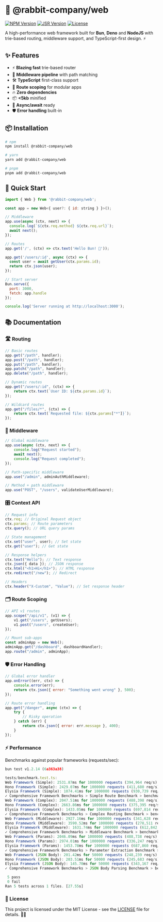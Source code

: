 # 🚀 @rabbit-company/web

[![NPM Version](https://img.shields.io/npm/v/@rabbit-company/web)](https://www.npmjs.com/package/@rabbit-company/web)
[![JSR Version](https://jsr.io/badges/@rabbit-company/web)](https://jsr.io/@rabbit-company/web)
[![License](https://img.shields.io/npm/l/@rabbit-company/web)](LICENSE)

A high-performance web framework built for **Bun**, **Deno** and **NodeJS** with trie-based routing, middleware support, and TypeScript-first design. ⚡

## ✨ Features

- ⚡ **Blazing fast** trie-based router
- 🧩 **Middleware pipeline** with path matching
- 🛠 **TypeScript** first-class support
- 🧭 **Route scoping** for modular apps
- 🔥 **Zero dependencies**
- 📦 **<5kb** minified
- 🧵 **Async/await** ready
- 🛡 **Error handling** built-in

## 📦 Installation

```bash
# npm
npm install @rabbit-company/web

# yarn
yarn add @rabbit-company/web

# pnpm
pnpm add @rabbit-company/web
```

## 🎯 Quick Start

```js
import { Web } from '@rabbit-company/web';

const app = new Web<{ user?: { id: string } }>();

// Middleware
app.use(async (ctx, next) => {
  console.log(`${ctx.req.method} ${ctx.req.url}`);
  await next();
});

// Routes
app.get('/', (ctx) => ctx.text('Hello Bun! 🐇'));

app.get('/users/:id', async (ctx) => {
  const user = await getUser(ctx.params.id);
  return ctx.json(user);
});

// Start server
Bun.serve({
  port: 3000,
  fetch: app.handle
});

console.log('Server running at http://localhost:3000');
```

## 📚 Documentation

### 🛣 Routing

```js
// Basic routes
app.get("/path", handler);
app.post("/path", handler);
app.put("/path", handler);
app.patch("/path", handler);
app.delete("/path", handler);

// Dynamic routes
app.get("/users/:id", (ctx) => {
	return ctx.text(`User ID: ${ctx.params.id}`);
});

// Wildcard routes
app.get("/files/*", (ctx) => {
	return ctx.text(`Requested file: ${ctx.params["*"]}`);
});
```

### 🧩 Middleware

```js
// Global middleware
app.use(async (ctx, next) => {
	console.log("Request started");
	await next();
	console.log("Request completed");
});

// Path-specific middleware
app.use("/admin", adminAuthMiddleware);

// Method + path middleware
app.use("POST", "/users", validateUserMiddleware);
```

### 🎛 Context API

```js
// Request info
ctx.req; // Original Request object
ctx.params; // Route parameters
ctx.query(); // URL query params

// State management
ctx.set("user", user); // Set state
ctx.get("user"); // Get state

// Response helpers
ctx.text("Hello"); // Text response
ctx.json({ data }); // JSON response
ctx.html("<h1>Hi</h1>"); // HTML response
ctx.redirect("/new"); // Redirect

// Headers
ctx.header("X-Custom", "Value"); // Set response header
```

### 🗂 Route Scoping

```js
// API v1 routes
app.scope("/api/v1", (v1) => {
	v1.get("/users", getUsers);
	v1.post("/users", createUser);
});

// Mount sub-apps
const adminApp = new Web();
adminApp.get("/dashboard", dashboardHandler);
app.route("/admin", adminApp);
```

### 🛡 Error Handling

```js
// Global error handler
app.onError((err, ctx) => {
	console.error(err);
	return ctx.json({ error: "Something went wrong" }, 500);
});

// Route error handling
app.get("/danger", async (ctx) => {
	try {
		// Risky operation
	} catch (err) {
		return ctx.json({ error: err.message }, 400);
	}
});
```

### ⚡ Performance

Benchmarks against popular frameworks (requests/sec):

```js
bun test v1.2.14 (6a363a38)

tests/benchmark.test.ts:
Web Framework (Simple): 2531.87ms for 1000000 requests (394,964 req/s) (checksum: 16916956)
Hono Framework (Simple): 2429.07ms for 1000000 requests (411,680 req/s) (checksum: 16917107)
Elysia Framework (Simple): 1074.41ms for 1000000 requests (930,739 req/s) (checksum: 16916063)
✓ Comprehensive Framework Benchmarks > Simple Route Benchmark > benchmarks simple GET route [6066.95ms]
Web Framework (Complex): 2047.51ms for 1000000 requests (488,398 req/s) (checksum: 23023000)
Hono Framework (Complex): 2663.86ms for 1000000 requests (375,395 req/s) (checksum: 23023000)
Elysia Framework (Complex): 1433.05ms for 1000000 requests (697,814 req/s) (checksum: 23023000)
✓ Comprehensive Framework Benchmarks > Complex Routing Benchmark > benchmarks complex routing scenarios [6158.95ms]
Web Framework (Middleware): 2927.16ms for 1000000 requests (341,628 req/s) (checksum: 80080024)
Hono Framework (Middleware): 3590.52ms for 1000000 requests (278,511 req/s) (checksum: 80080024)
Elysia Framework (Middleware): 1631.74ms for 1000000 requests (612,842 req/s) (checksum: 80080024)
✓ Comprehensive Framework Benchmarks > Middleware Benchmark > benchmarks middleware performance [8168.93ms]
Web Framework (Params): 2046.09ms for 1000000 requests (488,738 req/s) (checksum: 27227200)
Hono Framework (Params): 2974.01ms for 1000000 requests (336,247 req/s) (checksum: 21421400)
Elysia Framework (Params): 1453.78ms for 1000000 requests (687,860 req/s) (checksum: 27227200)
✓ Comprehensive Framework Benchmarks > Parameter Extraction Benchmark > benchmarks parameter extraction performance [6488.95ms]
Web Framework (JSON Body): 201.42ms for 50000 requests (248,239 req/s) (checksum: 5490984)
Hono Framework (JSON Body): 203.51ms for 50000 requests (245,683 req/s) (checksum: 5490984)
Elysia Framework (JSON Body): 145.70ms for 50000 requests (343,167 req/s) (checksum: 5490984)
✓ Comprehensive Framework Benchmarks > JSON Body Parsing Benchmark > benchmarks JSON body parsing performance [569.00ms]

 5 pass
 0 fail
Ran 5 tests across 1 files. [27.55s]
```

### 📄 License

This project is licensed under the MIT License - see the [LICENSE](https://github.com/Rabbit-Company/Web-JS/blob/main/LICENSE) file for details. 🐇💕
